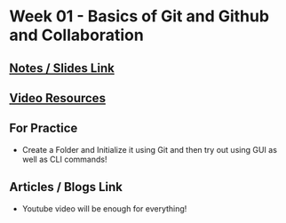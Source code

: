 # **Week 01 - Basics of Git and Github and Collaboration**

## [Notes / Slides Link](https://git-scm.com/)
## [Video Resources](https://www.youtube.com/playlist?list=PLbtI3_MArDOlJ4036mWiUKaQToUS8MZVu)


## For Practice
- Create a Folder and Initialize it using Git and then try out using GUI as well as CLI commands!

## Articles / Blogs Link
- Youtube video will be enough for everything!